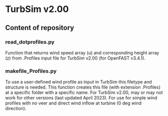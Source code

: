 # TurbSim v2.00

## Content of repository

### read_dotprofiles.py

Function that returns wind speed array (u) and corresponding height array (z) from .Profiles input file for TurbSim v2.00 (for OpenFAST v3.4.1).

### makefile_Profiles.py

To use a user-defined wind profile as input in TurbSim this filetype and structure is needed. This function creates this file (with extension .Profiles) at a specific folder with a specific name. For TurbSim v2.00, may or may not work for other versions (last updated April 2023). For use for simple wind profiles with no veer and direct wind inflow at turbine (0 deg wind direction). 
